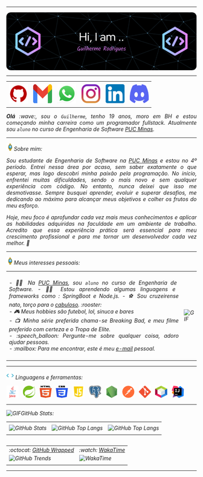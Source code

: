 -----

<div>
<img align="center" alt="Header" src="./img/github-header-image (3).png"/>
</div>

-----

<div align="center">
<table>
<tr>
 <td align="center" colspan="11"></td>
</tr> 
<tr>
<td><a href="https://github.com/Guilhermeh-R" target="_blank"><img src="./img/github5.png" width="50px" height="50px"/></a>
</td>
<td><a href="mailto:rodriguesguilerme4@gmail.com" target="_blank"><img src="./img/gmail3.png?raw=true" width="50px" height="50px"/></a>
</td>
<td><a href="https://wa.me/5531984772684" target="_blank"><img src="./img/wpp2.png?raw=true" width="50px" height="50px"/></a>
</td>
<td><a href="https://www.instagram.com/guilhermeh.r/" target="_blank"><img src="./img/insta2.png?raw=true" width="50px" height="50px"/></a>
</td>
<td><a href="https://www.linkedin.com/in/guilherme-rodrigues-433432303/" target="_blank"><img src="./img/linkedin2.png?raw=true" width="50px" height="50px"/></a>
</td>
<td><a href="https://discord.com/channels/1140437104506196049" target="_blank"><img src="./img/discord2.png?raw=true" width="50px" height="50px"/></a>
</td>
</tr>
<tr>
 <td align="center" colspan="11"></td>
</tr> 
</table>

</div>
<div align="justify">
<i><b>Olá</b> :wave:, sou o <code>Guilherme</code>, tenho 19 anos, moro em BH e estou começando minha carreira como um programador fullstack. Atualmente sou <code>aluno</code> no curso de Engenharia de Software <a href="https://www.pucminas.br/" target="_blank">PUC Minas</a>.
</div>

-----

<img height="20" alt="GIF" src="./img/soulgem.gif?raw=true"/>Sobre mim:

<div align="justify">

Sou estudante de Engenharia de Software na <a href="https://www.pucminas.br/" target="_blank">PUC Minas</a> e estou no 4º período. Entrei nessa área por acaso, sem saber exatamente o que esperar, mas logo descobri minha paixão pela programação. No início, enfrentei muitas dificuldades, sendo o mais novo e sem qualquer experiência com código. No entanto, nunca deixei que isso me desmotivasse. Sempre busquei aprender, evoluir e superar desafios, me dedicando ao máximo para alcançar meus objetivos e colher os frutos do meu esforço.

Hoje, meu foco é aprofundar cada vez mais meus conhecimentos e aplicar as habilidades adquiridas na faculdade em um ambiente de trabalho. Acredito que essa experiência prática será essencial para meu crescimento profissional e para me tornar um desenvolvedor cada vez melhor. 🚀
</div>

-----

<div>

<img height="20" alt="GIF" src="./img/soulgem.gif?raw=true"/>Meus interesses pessoais:

<table>
<tr>
 <td align="center" colspan="2"></td>
</tr> 
<tr>
<td>
<div align="justify">
<p> 
- 👨‍🎓 Na <a href="https://www.pucminas.br/" target="_blank">PUC Minas</a>, sou <code>aluno</code> no curso de Engenharia de Software. 
- 👨‍💻 Estou aprendendo algumas linguagens e frameworks como : SpringBoot e Node.js.
- ⚽ Sou cruzeirense nato, torço para o <a href="https://www.cruzeiro.com.br/" target="_blank">cabuloso</a>. :rooster:<br />
- 🎮 Meus hobbies são futebol, lol, sinuca e bares<br />
- 📺 Minha série preferida chama-se Breaking Bad, e meu filme preferido com certeza e o Tropa de Elite.<br />
- :speech_balloon: Pergunte-me sobre qualquer coisa, adoro ajudar pessoas.<br />
- :mailbox: Para me encontrar, este é meu <a href="mailto:rodriguesguilerme4@gmail.com" target="_blank">e-mail</a> pessoal.<br />
</p>
</div>
</td>
<td>
<div>
<img alt="GIF" src="./img/dev2.gif?raw=true" width="340px" height="650px"/>
</div>
</td>
</tr>
<tr>
 <td align="center" colspan="2"></td>
</tr> 
</table>

</div>

-----

<div>

<img height="20" alt="GIF" src="./img/skills.gif?raw=true"/>&nbsp;Linguagens e ferramentas:

<code><a href="https://www.java.com/pt-BR/" target="_blank"><img width="32" height="32" src="./img/java.png?raw=true"/></a></code>
&nbsp; 
<code><a href="https://spring.io/" target="_blank"><img width="32" height="32" src="./img/spring.png?raw=true"/></a></code>
&nbsp;
<code><a href="https://www.w3schools.com/html/" target="_blank"><img width="32" height="32" src="./img/html.svg?raw=true"/></a></code>
&nbsp; 
<code><a href="https://www.w3schools.com/css/" target="_blank"><img width="32" height="32" src="./img/css.svg?raw=true"/></a></code>
&nbsp; 
<code><a href="https://www.w3schools.com/js/" target="_blank"><img width="32" height="32" src="./img/js.png?raw=true"/></a></code>
&nbsp; 
<code><a href="https://www.postgresql.org/" target="_blank"><img width="32" height="32" src="./img/postgresql.png?raw=true"/></a></code>
&nbsp;
<code><a href="https://nodejs.org/en/" target="_blank"><img width="32" height="32" src="./img/nodejs.png?raw=true"/></a></code>
&nbsp;
<code><a href="https://www.postman.com/" target="_blank"><img width="32" height="32" src="./img/postman.png?raw=true"/></a></code>
&nbsp; 
<code><a href="https://git-scm.com/" target="_blank"><img width="32" height="32" src="./img/git.png?raw=true"/></a></code>
&nbsp; 
<code><a href="https://netbeans.apache.org/" target="_blank"><img width="32" height="32" src="./img/netbeans.png?raw=true"/></a></code>
&nbsp;
<code><a href="https://www.jetbrains.com/idea/" target="_blank"><img width="32" height="32" src="./img/intellij.png?raw=true"/></a></code>
&nbsp;
</div>

-----
<div>

<img height="20" alt="GIF" src="https://guilhermeh-r.github.io/image/graphic.gif?raw=true"/>GitHub Stats:

<div align="center">
<table>
<tr>
 <td align="center" colspan="3"></td>
</tr> 
<tr>
<td>
<img alt="GitHub Stats" src="https://github-readme-stats.vercel.app/api?username=guilhermeh-r&show=reviews,discussions_started,discussions_answered,prs_merged,prs_merged_percentage&rank_icon=percentile&theme=dark&locale=pt-br&card_width=480"/>
</td>
<td>
<img alt="GitHub Top Langs" src="https://github-readme-stats.vercel.app/api/top-langs/?username=guilhermeh-r&theme=dark&locale=pt-br&langs_count=7"/>
</td>
<td>
<img alt="GitHub Top Langs" src="https://github-readme-stats.vercel.app/api/top-langs/?username=guilhermeh-r&layout=pie&theme=dark&locale=pt-br"/>
</td>
</tr>
<tr>
 <td align="center" colspan="3"></td>
</tr> 
</table>
<table>
<table>
<tr>
 <td align="center">:octocat: <a href="https://www.githubwrapped.io/guilhermeh-r" target="_blank">GitHub Wrapped</a></td>
 <td align="center">:watch: <a href="https://wakatime.com/@guilhermeh_r">WakaTime</a></td>
</tr>
<tr>
<td>
<img alt="GitHub Trends" src="https://api.githubtrends.io/user/svg/Guilhermeh-R/repos?time_range=one_year&loc_metric=changed&theme=dark"/>
</td>
<td>
<img alt="WakaTime" src="https://github-readme-stats.vercel.app/api/wakatime?username=guilhermeh_r&theme=dark&layout=compact"/>
</td>
</tr>
<tr>
 <td align="center"></td>
 <td align="center"></td>
</tr> 
</table>
</div>

---

